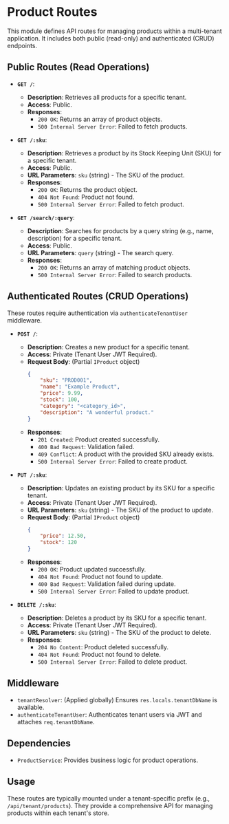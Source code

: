 # Product Routes

This module defines API routes for managing products within a multi-tenant application. It includes both public (read-only) and authenticated (CRUD) endpoints.

## Public Routes (Read Operations)

*   **`GET /`**:
    *   **Description**: Retrieves all products for a specific tenant.
    *   **Access**: Public.
    *   **Responses**:
        *   `200 OK`: Returns an array of product objects.
        *   `500 Internal Server Error`: Failed to fetch products.

*   **`GET /:sku`**:
    *   **Description**: Retrieves a product by its Stock Keeping Unit (SKU) for a specific tenant.
    *   **Access**: Public.
    *   **URL Parameters**: `sku` (string) - The SKU of the product.
    *   **Responses**:
        *   `200 OK`: Returns the product object.
        *   `404 Not Found`: Product not found.
        *   `500 Internal Server Error`: Failed to fetch product.

*   **`GET /search/:query`**:
    *   **Description**: Searches for products by a query string (e.g., name, description) for a specific tenant.
    *   **Access**: Public.
    *   **URL Parameters**: `query` (string) - The search query.
    *   **Responses**:
        *   `200 OK`: Returns an array of matching product objects.
        *   `500 Internal Server Error`: Failed to search products.

## Authenticated Routes (CRUD Operations)

These routes require authentication via `authenticateTenantUser` middleware.

*   **`POST /`**:
    *   **Description**: Creates a new product for a specific tenant.
    *   **Access**: Private (Tenant User JWT Required).
    *   **Request Body**: (Partial `IProduct` object) 
        ```json
        {
            "sku": "PROD001",
            "name": "Example Product",
            "price": 9.99,
            "stock": 100,
            "category": "<category_id>",
            "description": "A wonderful product."
        }
        ```
    *   **Responses**:
        *   `201 Created`: Product created successfully.
        *   `400 Bad Request`: Validation failed.
        *   `409 Conflict`: A product with the provided SKU already exists.
        *   `500 Internal Server Error`: Failed to create product.

*   **`PUT /:sku`**:
    *   **Description**: Updates an existing product by its SKU for a specific tenant.
    *   **Access**: Private (Tenant User JWT Required).
    *   **URL Parameters**: `sku` (string) - The SKU of the product to update.
    *   **Request Body**: (Partial `IProduct` object) 
        ```json
        {
            "price": 12.50,
            "stock": 120
        }
        ```
    *   **Responses**:
        *   `200 OK`: Product updated successfully.
        *   `404 Not Found`: Product not found to update.
        *   `400 Bad Request`: Validation failed during update.
        *   `500 Internal Server Error`: Failed to update product.

*   **`DELETE /:sku`**:
    *   **Description**: Deletes a product by its SKU for a specific tenant.
    *   **Access**: Private (Tenant User JWT Required).
    *   **URL Parameters**: `sku` (string) - The SKU of the product to delete.
    *   **Responses**:
        *   `204 No Content`: Product deleted successfully.
        *   `404 Not Found`: Product not found to delete.
        *   `500 Internal Server Error`: Failed to delete product.

## Middleware

*   `tenantResolver`: (Applied globally) Ensures `res.locals.tenantDbName` is available.
*   `authenticateTenantUser`: Authenticates tenant users via JWT and attaches `req.tenantDbName`.

## Dependencies

*   `ProductService`: Provides business logic for product operations.

## Usage

These routes are typically mounted under a tenant-specific prefix (e.g., `/api/tenant/products`). They provide a comprehensive API for managing products within each tenant's store.
